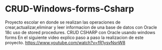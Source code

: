 # CRUD-Windows-forms-Csharp
Proyecto escolar en donde se realizan las operaciones de crear,actualizar,eliminar y leer informacion de una base de datos con Oracle 18c
uso de stored procedures.
CRUD CSHARP con Oracle usando windows forms
En el siguiente video explico paso a paso la realizacion de este proyecto.
https://www.youtube.com/watch?v=fR1ysvNsnW8
